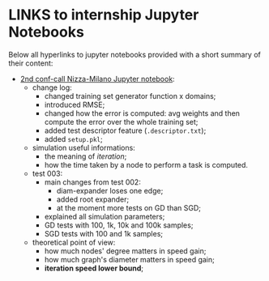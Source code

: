# LINKS to internship Jupyter Notebooks
Below all hyperlinks to jupyter notebooks provided with a short summary of their content:
- [2nd conf-call Nizza-Milano Jupyter notebook](./2nd-conf-call-report.html): 
  - change log:
    - changed training set generator function x domains;
    - introduced RMSE;
    - changed how the error is computed: avg weights and then compute the error over the whole training set;
    - added test descriptor feature (`.descriptor.txt`);
    - added `setup.pkl`;
  - simulation useful informations:
    - the meaning of _iteration_;
    - how the time taken by a node to perform a task is computed.
  - test 003:
    - main changes from test 002:
      - diam-expander loses one edge;
      - added root expander;
      - at the moment more tests on GD than SGD;
    - explained all simulation parameters;
    - GD tests with 100, 1k, 10k and 100k samples;
    - SGD tests with 100 and 1k samples;
  - theoretical point of view:
    - how much nodes' degree matters in speed gain;
    - how much graph's diameter matters in speed gain;
    - __iteration speed lower bound__;
